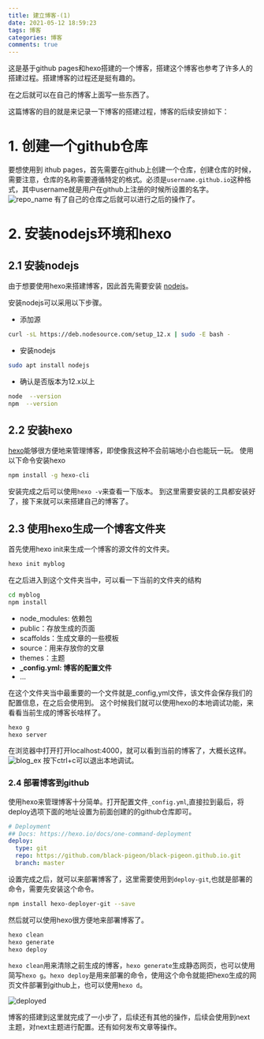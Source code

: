 ```yaml
---
title: 建立博客-(1)
date: 2021-05-12 18:59:23
tags: 博客
categories: 博客
comments: true
---
```


这是基于github pages和hexo搭建的一个博客，搭建这个博客也参考了许多人的搭建过程。搭建博客的过程还是挺有趣的。

在之后就可以在自己的博客上面写一些东西了。

这篇博客的目的就是来记录一下博客的搭建过程，博客的后续安排如下：


# 1. 创建一个github仓库
要想使用到 ithub pages，首先需要在github上创建一个仓库，创建仓库的时候，需要注意，仓库的名称需要遵循特定的格式。必须是`username.github.io`这种格式，其中username就是用户在github上注册的时候所设置的名字。
![repo_name](repo_name.png)
有了自己的仓库之后就可以进行之后的操作了。

# 2. 安装nodejs环境和hexo
## 2.1 安装nodejs
由于想要使用hexo来搭建博客，因此首先需要安装 [nodejs](https://nodejs.org/en/)。

安装nodejs可以采用以下步骤。

- 添加源
```bash
curl -sL https://deb.nodesource.com/setup_12.x | sudo -E bash -
```
- 安装nodejs
```bash
sudo apt install nodejs
```
- 确认是否版本为12.x以上
```bash
node  --version
npm  --version
```

## 2.2 安装hexo
[hexo](https://hexo.io/zh-cn/)能够很方便地来管理博客，即使像我这种不会前端地小白也能玩一玩。
使用以下命令安装hexo
```bash
npm install -g hexo-cli
```
安装完成之后可以使用`hexo -v`来查看一下版本。
到这里需要安装的工具都安装好了，接下来就可以来搭建自己的博客了。

## 2.3 使用hexo生成一个博客文件夹
首先使用hexo init来生成一个博客的源文件的文件夹。
```bash
hexo init myblog
```
在之后进入到这个文件夹当中，可以看一下当前的文件夹的结构
```bash
cd myblog 
npm install
```
- node_modules: 依赖包
- public：存放生成的页面
- scaffolds：生成文章的一些模板
- source：用来存放你的文章
- themes：主题
- **_config.yml: 博客的配置文件**
-  ...

在这个文件夹当中最重要的一个文件就是_config,yml文件，该文件会保存我们的配置信息，在之后会使用到。
这个时候我们就可以使用hexo的本地调试功能，来看看当前生成的博客长啥样了。
```bash
hexo g
hexo server
```
在浏览器中打开打开localhost:4000，就可以看到当前的博客了，大概长这样。
![blog_ex](blog_ex.png)
按下ctrl+c可以退出本地调试。

### 2.4 部署博客到github
使用hexo来管理博客十分简单。打开配置文件`_config.yml`,直接拉到最后，将deploy选项下面的地址设置为前面创建的的github仓库即可。

```yml
# Deployment
## Docs: https://hexo.io/docs/one-command-deployment
deploy:
  type: git
  repo: https://github.com/black-pigeon/black-pigeon.github.io.git
  branch: master
```
设置完成之后，就可以来部署博客了，这里需要使用到`deploy-git`,也就是部署的命令，需要先安装这个命令。
```bash
npm install hexo-deployer-git --save
```
然后就可以使用hexo很方便地来部署博客了。
```bash
hexo clean
hexo generate
hexo deploy
```
`hexo clean`用来清除之前生成的博客，`hexo generate`生成静态网页，也可以使用简写`hexo g`。`hexo deploy`是用来部署的命令，使用这个命令就能把hexo生成的网页文件部署到github上，也可以使用`hexo d`。

![deployed](deployed.png)

博客的搭建到这里就完成了一小步了，后续还有其他的操作，后续会使用到next主题，对next主题进行配置。还有如何发布文章等操作。
